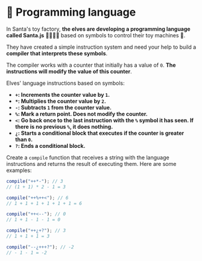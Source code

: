 # 🚂 Programming language

In Santa's toy factory, **the elves are developing a programming language called Santa.js** 👨‍💻👩‍💻 based on symbols to control their toy machines 🚂.

They have created a simple instruction system and need your help to build a **compiler that interprets these symbols**.

The compiler works with a counter that initially has a value of `0`. **The instructions will modify the value of this counter**.

Elves' language instructions based on symbols:

- **`+`: Increments the counter value by `1`.**
- **`*`: Multiplies the counter value by `2`.**
- **`-`: Subtracts `1` from the counter value.**
- **`%`: Mark a return point. Does not modify the counter.**
- **`<`: Go back once to the last instruction with the `%` symbol it has seen. If there is no previous `%`, it does nothing.**
- **`¿`: Starts a conditional block that executes if the counter is greater than `0`.**
- **`?`: Ends a conditional block.**

Create a `compile` function that receives a string with the language instructions and returns the result of executing them. Here are some examples:

```javascript
compile("++*-"); // 3
// (1 + 1) * 2 - 1 = 3

compile("++%++<"); // 6
// 1 + 1 + 1 + 1 + 1 + 1 = 6

compile("++<--"); // 0
// 1 + 1 - 1 - 1 = 0

compile("++¿+?"); // 3
// 1 + 1 + 1 = 3

compile("--¿+++?"); // -2
// - 1 - 1 = -2
```
